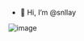 - 👋 Hi, I’m @snllay



![image](https://github.com/snllay/snllay/assets/155356078/6392edb3-32b3-4742-929a-473d29d68cc4)
